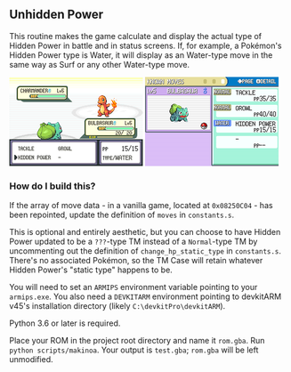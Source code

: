 ## Unhidden Power

This routine makes the game calculate and display the actual type of Hidden Power in battle and in status screens. If, for example, a Pokémon's Hidden Power type is Water, it will display as an Water-type move in the same way as Surf or any other Water-type move.

![](in-battle.png)
![](status-screen.png)

### How do I build this?

If the array of move data - in a vanilla game, located at `0x08250C04` - has been repointed, update the definition of `moves` in `constants.s`.

This is optional and entirely aesthetic, but you can choose to have Hidden Power updated to be a `???`-type TM instead of a `Normal`-type TM by uncommenting out the definition of `change_hp_static_type` in `constants.s`. There's no associated Pokémon, so the TM Case will retain whatever Hidden Power's "static type" happens to be.

You will need to set an `ARMIPS` environment variable pointing to your `armips.exe`. You also need a `DEVKITARM` environment pointing to devkitARM v45's installation directory (likely `C:\devkitPro\devkitARM`).

Python 3.6 or later is required.

Place your ROM in the project root directory and name it `rom.gba`. Run `python scripts/makinoa`. Your output is `test.gba`; `rom.gba` will be left unmodified.